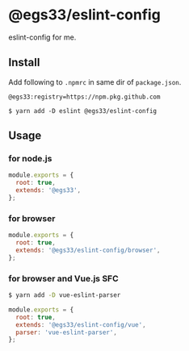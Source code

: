 # @egs33/eslint-config

eslint-config for me.

## Install
Add following to `.npmrc` in same dir of `package.json`.
```
@egs33:registry=https://npm.pkg.github.com
```

```
$ yarn add -D eslint @egs33/eslint-config
```

## Usage
### for node.js
```javascript
module.exports = {
  root: true,
  extends: '@egs33',
};
```

### for browser
```javascript
module.exports = {
  root: true,
  extends: '@egs33/eslint-config/browser',
};
```

### for browser and Vue.js SFC
```bash
$ yarn add -D vue-eslint-parser
```

```javascript
module.exports = {
  root: true,
  extends: '@egs33/eslint-config/vue',
  parser: 'vue-eslint-parser',
};
```
